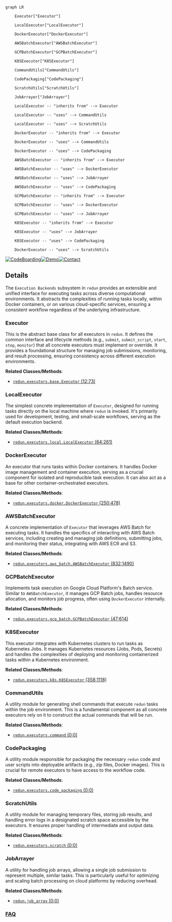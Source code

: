```mermaid

graph LR

    Executor["Executor"]

    LocalExecutor["LocalExecutor"]

    DockerExecutor["DockerExecutor"]

    AWSBatchExecutor["AWSBatchExecutor"]

    GCPBatchExecutor["GCPBatchExecutor"]

    K8SExecutor["K8SExecutor"]

    CommandUtils["CommandUtils"]

    CodePackaging["CodePackaging"]

    ScratchUtils["ScratchUtils"]

    JobArrayer["JobArrayer"]

    LocalExecutor -- "inherits from" --> Executor

    LocalExecutor -- "uses" --> CommandUtils

    LocalExecutor -- "uses" --> ScratchUtils

    DockerExecutor -- "inherits from" --> Executor

    DockerExecutor -- "uses" --> CommandUtils

    DockerExecutor -- "uses" --> CodePackaging

    AWSBatchExecutor -- "inherits from" --> Executor

    AWSBatchExecutor -- "uses" --> DockerExecutor

    AWSBatchExecutor -- "uses" --> JobArrayer

    AWSBatchExecutor -- "uses" --> CodePackaging

    GCPBatchExecutor -- "inherits from" --> Executor

    GCPBatchExecutor -- "uses" --> DockerExecutor

    GCPBatchExecutor -- "uses" --> JobArrayer

    K8SExecutor -- "inherits from" --> Executor

    K8SExecutor -- "uses" --> JobArrayer

    K8SExecutor -- "uses" --> CodePackaging

    DockerExecutor -- "uses" --> ScratchUtils

```



[![CodeBoarding](https://img.shields.io/badge/Generated%20by-CodeBoarding-9cf?style=flat-square)](https://github.com/CodeBoarding/GeneratedOnBoardings)[![Demo](https://img.shields.io/badge/Try%20our-Demo-blue?style=flat-square)](https://www.codeboarding.org/demo)[![Contact](https://img.shields.io/badge/Contact%20us%20-%20contact@codeboarding.org-lightgrey?style=flat-square)](mailto:contact@codeboarding.org)



## Details



The `Execution Backends` subsystem in `redun` provides an extensible and unified interface for executing tasks across diverse computational environments. It abstracts the complexities of running tasks locally, within Docker containers, or on various cloud-specific services, ensuring a consistent workflow regardless of the underlying infrastructure.



### Executor

This is the abstract base class for all executors in `redun`. It defines the common interface and lifecycle methods (e.g., `submit`, `submit_script`, `start`, `stop`, `monitor`) that all concrete executors must implement or override. It provides a foundational structure for managing job submissions, monitoring, and result processing, ensuring consistency across different execution environments.





**Related Classes/Methods**:



- <a href="https://github.com/insitro/redun/redun/executors/base.py#L12-L73" target="_blank" rel="noopener noreferrer">`redun.executors.base.Executor` (12:73)</a>





### LocalExecutor

The simplest concrete implementation of `Executor`, designed for running tasks directly on the local machine where `redun` is invoked. It's primarily used for development, testing, and small-scale workflows, serving as the default execution backend.





**Related Classes/Methods**:



- <a href="https://github.com/insitro/redun/redun/executors/local.py#L64-L261" target="_blank" rel="noopener noreferrer">`redun.executors.local.LocalExecutor` (64:261)</a>





### DockerExecutor

An executor that runs tasks within Docker containers. It handles Docker image management and container execution, serving as a crucial component for isolated and reproducible task execution. It can also act as a base for other container-orchestrated executors.





**Related Classes/Methods**:



- <a href="https://github.com/insitro/redun/redun/executors/docker.py#L250-L478" target="_blank" rel="noopener noreferrer">`redun.executors.docker.DockerExecutor` (250:478)</a>





### AWSBatchExecutor

A concrete implementation of `Executor` that leverages AWS Batch for executing tasks. It handles the specifics of interacting with AWS Batch services, including creating and managing job definitions, submitting jobs, and monitoring their status, integrating with AWS ECR and S3.





**Related Classes/Methods**:



- <a href="https://github.com/insitro/redun/redun/executors/aws_batch.py#L832-L1490" target="_blank" rel="noopener noreferrer">`redun.executors.aws_batch.AWSBatchExecutor` (832:1490)</a>





### GCPBatchExecutor

Implements task execution on Google Cloud Platform's Batch service. Similar to `AWSBatchExecutor`, it manages GCP Batch jobs, handles resource allocation, and monitors job progress, often using `DockerExecutor` internally.





**Related Classes/Methods**:



- <a href="https://github.com/insitro/redun/redun/executors/gcp_batch.py#L47-L614" target="_blank" rel="noopener noreferrer">`redun.executors.gcp_batch.GCPBatchExecutor` (47:614)</a>





### K8SExecutor

This executor integrates with Kubernetes clusters to run tasks as Kubernetes Jobs. It manages Kubernetes resources (Jobs, Pods, Secrets) and handles the complexities of deploying and monitoring containerized tasks within a Kubernetes environment.





**Related Classes/Methods**:



- <a href="https://github.com/insitro/redun/redun/executors/k8s.py#L358-L1118" target="_blank" rel="noopener noreferrer">`redun.executors.k8s.K8SExecutor` (358:1118)</a>





### CommandUtils

A utility module for generating shell commands that execute `redun` tasks within the job environment. This is a fundamental component as all concrete executors rely on it to construct the actual commands that will be run.





**Related Classes/Methods**:



- <a href="https://github.com/insitro/redun/redun/executors/command.py#L0-L0" target="_blank" rel="noopener noreferrer">`redun.executors.command` (0:0)</a>





### CodePackaging

A utility module responsible for packaging the necessary `redun` code and user scripts into deployable artifacts (e.g., zip files, Docker images). This is crucial for remote executors to have access to the workflow code.





**Related Classes/Methods**:



- <a href="https://github.com/insitro/redun/redun/executors/code_packaging.py#L0-L0" target="_blank" rel="noopener noreferrer">`redun.executors.code_packaging` (0:0)</a>





### ScratchUtils

A utility module for managing temporary files, storing job results, and handling error logs in a designated scratch space accessible by the executors. It ensures proper handling of intermediate and output data.





**Related Classes/Methods**:



- <a href="https://github.com/insitro/redun/redun/executors/scratch.py#L0-L0" target="_blank" rel="noopener noreferrer">`redun.executors.scratch` (0:0)</a>





### JobArrayer

A utility for handling job arrays, allowing a single job submission to represent multiple, similar tasks. This is particularly useful for optimizing and scaling batch processing on cloud platforms by reducing overhead.





**Related Classes/Methods**:



- <a href="https://github.com/insitro/redun/redun/job_array.py#L0-L0" target="_blank" rel="noopener noreferrer">`redun.job_array` (0:0)</a>









### [FAQ](https://github.com/CodeBoarding/GeneratedOnBoardings/tree/main?tab=readme-ov-file#faq)